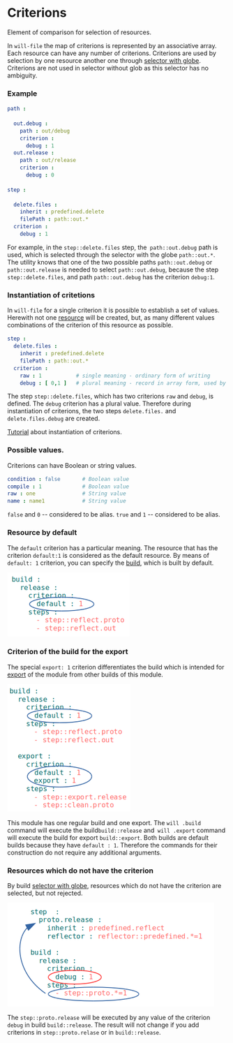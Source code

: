 # Criterions

Element of comparison for selection of resources.

In `will-file` the map of criterions is represented by an associative array. Each resource can have any number of criterions. Criterions are used by selection by one resource another one through [selector with globe](Selector.md#Selector-with-globe). Criterions are not used in selector without glob as this selector has no ambiguity.

### Example

```yml
path :

  out.debug :
    path : out/debug
    criterion :
      debug : 1
  out.release :
    path : out/release
    criterion :
      debug : 0

step :

  delete.files :
    inherit : predefined.delete
    filePath : path::out.*
  criterion :
    debug : 1
```
For example, in the `step::delete.files` step, the` path::out.debug` path is used, which is selected through the selector with the globe `path::out.*`. The utility knows that one of the two possible paths `path::out.debug` or` path::out.release` is needed to select `path::out.debug`, because the step `step::delete.files`, and path `path::out.debug` has the criterion `debug:1`.

### Instantiation of critetions

In `will-file` for a single criterion it is possible to establish a set of values. Herewith not one [resource](Structure.md#Resources) will be created, but, as many different values combinations of the criterion of this resource as possible.

```yaml
step :
  delete.files :
    inherit : predefined.delete
    filePath : path::out.*
  criterion :
    raw : 1           # single meaning - ordinary form of writing
    debug : [ 0,1 ]   # plural meaning - record in array form, used by instantiation of criterions
```

The step `step::delete.files`, which has two criterions `raw` and `debug`, is defined. The `debug` criterion has a plural value. Therefore during instantiation of criterions, the two steps `delete.files.` and `delete.files.debug` are created.

[Tutorial](../tutorial/WillFileMinimization.md) about instantiation of criterions.

### Possible values.

Criterions can have Boolean or string values.

```yaml
condition : false       # Boolean value
compile : 1             # Boolean value
raw : one               # String value
name : name1            # String value
```

`false` and `0` -- considered to be alias.
`true` and `1` -- considered to be alias.

### Resource by default

The `default` criterion has a particular meaning. The resource that has the criterion `default:1` is considered as the default resource. By means of `default: 1` criterion, you can specify the [build](ResourceBuild.md#Resource-collection), which is built by default.

![criterion.default.png](./images/criterion.default.png)

### Criterion of the build for the export

The special `export: 1` criterion differentiates the build which is intended for [export](ResourceBuild.md#Resource-Export) of the module from other builds of this module.

![criterion.export.png](./images/criterion.export.png)

This module has one regular build and one export. The `will .build` command will execute the build` build::release ` and` will .export` command will execute the build for export `build::export`. Both builds are default builds because they have `default : 1`. Therefore the commands for their construction do not require any additional arguments.

### Resources which do not have the criterion

By build [selector with globe](Selector.md#Selector-with-globs), resources which do not have the criterion are selected, but not rejected.

![resource.without.criterion.png](./images/resource.without.criterion.png)

The `step::proto.release` will be executed by any value of the criterion `debug` in build `build::release`. The result will not change if you add criterions in `step::proto.relase` or in `build::release`.
